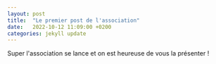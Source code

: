 ```yaml
---
layout: post
title:  "Le premier post de l'association"
date:   2022-10-12 11:09:00 +0200
categories: jekyll update
---
```

Super l'association se lance et on est heureuse de vous la présenter !
